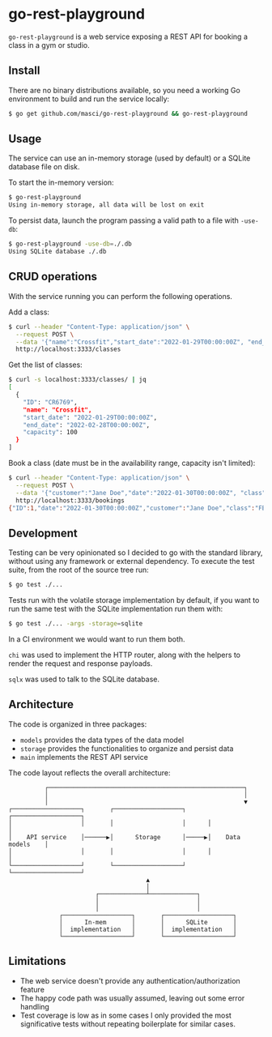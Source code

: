 # go-rest-playground

`go-rest-playground` is a web service exposing a REST API for booking a class in a gym or studio.

## Install

There are no binary distributions available, so you need a working Go environment to build and
run the service locally:
```sh
$ go get github.com/masci/go-rest-playground && go-rest-playground
```

## Usage

The service can use an in-memory storage (used by default) or a SQLite database file on disk.

To start the in-memory version:
```sh
$ go-rest-playground
Using in-memory storage, all data will be lost on exit
```

To persist data, launch the program passing a valid path to a file with `-use-db`:
```sh
$ go-rest-playground -use-db=./.db
Using SQLite database ./.db
```

## CRUD operations

With the service running you can perform the following operations.

Add a class:
```sh
$ curl --header "Content-Type: application/json" \
  --request POST \
  --data '{"name":"Crossfit","start_date":"2022-01-29T00:00:00Z", "end_date": "2022-02-28T00:00:00Z", "capacity": 100}' \
  http://localhost:3333/classes
```

Get the list of classes:
```sh
$ curl -s localhost:3333/classes/ | jq
[
  {
    "ID": "CR6769",
    "name": "Crossfit",
    "start_date": "2022-01-29T00:00:00Z",
    "end_date": "2022-02-28T00:00:00Z",
    "capacity": 100
  }
]
```

Book a class (date must be in the availability range, capacity isn't limited):
```sh
$ curl --header "Content-Type: application/json" \
  --request POST \
  --data '{"customer":"Jane Doe","date":"2022-01-30T00:00:00Z", "class": "FB0001"}' \
  http://localhost:3333/bookings
{"ID":1,"date":"2022-01-30T00:00:00Z","customer":"Jane Doe","class":"FB0001"}
```

## Development

Testing can be very opinionated so I decided to go with the standard library, without
using any framework or external dependency. To execute the test suite, from the root
of the source tree run:
```sh
$ go test ./...
```

Tests run with the volatile storage implementation by default, if you want to run
the same test with the SQLite implementation run them with:
```sh
$ go test ./... -args -storage=sqlite
```
In a CI environment we would want to run them both.

`chi` was used to implement the HTTP router, along with the helpers to render the
request and response payloads.

`sqlx` was used to talk to the SQLite database.

## Architecture

The code is organized in three packages:
- `models` provides the data types of the data model
- `storage` provides the functionalities to organize and persist data
- `main` implements the REST API service

The code layout reflects the overall architecture:

```
          ┌──────────────────────────────────────────────────────┐
          │                                                      │
          │                                                      ▼
┌───────────────────┐       ┌───────────────────┐      ┌───────────────────┐
│                   │       │                   │      │                   │
│    API service    │──────▶│      Storage      │─────▶│    Data models    │
│                   │       │                   │      │                   │
└───────────────────┘       └───────────────────┘      └───────────────────┘
                                      ▲
                                      │
                        ┌─────────────┴─────────────┐
                        │                           │
                        │                           │
              ┌───────────────────┐       ┌───────────────────┐
              │      In-mem       │       │      SQLite       │
              │  implementation   │       │  implementation   │
              └───────────────────┘       └───────────────────┘
```

## Limitations

- The web service doesn't provide any authentication/authorization feature
- The happy code path was usually assumed, leaving out some error handling
- Test coverage is low as in some cases I only provided the most significative tests
  without repeating boilerplate for similar cases.